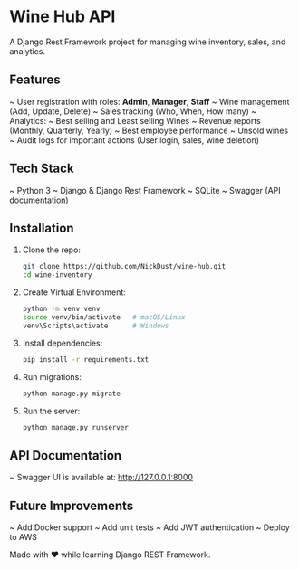 # Wine Hub API

A Django Rest Framework project for managing wine inventory, sales, and analytics.

## Features
~ User registration with roles: **Admin**, **Manager**, **Staff**
~ Wine management (Add, Update, Delete)
~ Sales tracking (Who, When, How many)
~ Analytics:
    ~ Best selling and Least selling Wines
    ~ Revenue reports (Monthly, Quarterly, Yearly)
    ~ Best employee performance
    ~ Unsold wines
~ Audit logs for important actions (User login, sales, wine deletion)

## Tech Stack
~ Python 3
~ Django & Django Rest Framework
~ SQLite
~ Swagger (API documentation)

## Installation
1. Clone the repo:
    ```bash
    git clone https://github.com/NickDust/wine-hub.git
    cd wine-inventory
    ```
2. Create Virtual Environment:
    ```bash
    python -m venv venv
    source venv/bin/activate   # macOS/Linux
    venv\Scripts\activate      # Windows
    ```
3. Install dependencies:
    ```bash
    pip install -r requirements.txt
    ```
4. Run migrations:
    ```bash
    python manage.py migrate
    ```
5. Run the server:
    ```bash
    python manage.py runserver
    ```
## API Documentation
~ Swagger UI is available at:
  http://127.0.0.1:8000

## Future Improvements

~ Add Docker support
~ Add unit tests
~ Add JWT authentication
~ Deploy to AWS


Made with ❤️ while learning Django REST Framework.

